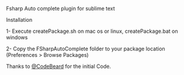 Fsharp Auto complete plugin for sublime text


Installation

1- Execute createPackage.sh on mac os or linux, createPackage.bat on windows

2- Copy the FSharpAutoComplete folder  to your package location (Preferences > Browse Packages)

Thanks to [@CodeBeard](https://gist.github.com/TheRealCodeBeard/8289612)  for the initial Code.
